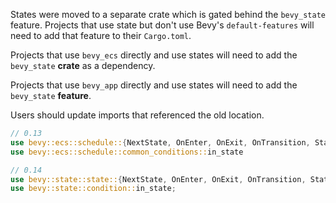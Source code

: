States were moved to a separate crate which is gated behind the `bevy_state` feature. Projects that use state but don't use Bevy's `default-features` will need to add that feature to their `Cargo.toml`.

Projects that use `bevy_ecs` directly and use states will need to add the `bevy_state` **crate** as a dependency.

Projects that use `bevy_app` directly and use states will need to add the `bevy_state` **feature**.

Users should update imports that referenced the old location.

```rust
// 0.13
use bevy::ecs::schedule::{NextState, OnEnter, OnExit, OnTransition, State, States}
use bevy::ecs::schedule::common_conditions::in_state

// 0.14
use bevy::state::state::{NextState, OnEnter, OnExit, OnTransition, State, States}
use bevy::state::condition::in_state;
```
